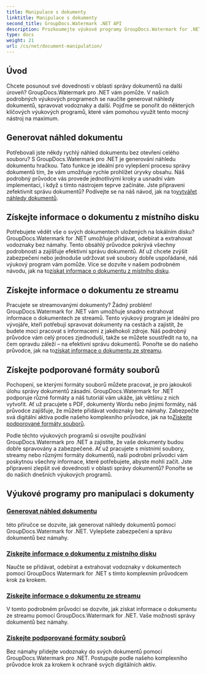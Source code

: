 ```yaml
---
title: Manipulace s dokumenty
linktitle: Manipulace s dokumenty
second_title: GroupDocs.Watermark .NET API
description: Prozkoumejte výukové programy GroupDocs.Watermark for .NET o generování náhledů dokumentů a správě vodoznaků. Vylepšete zabezpečení a správu dokumentů.
type: docs
weight: 21
url: /cs/net/document-manipulation/
---
```

## Úvod

Chcete posunout své dovednosti v oblasti správy dokumentů na další úroveň? GroupDocs.Watermark pro .NET vám pomůže. V našich podrobných výukových programech se naučíte generovat náhledy dokumentů, spravovat vodoznaky a další. Pojďme se ponořit do některých klíčových výukových programů, které vám pomohou využít tento mocný nástroj na maximum.


## Generovat náhled dokumentu
 Potřebovali jste někdy rychlý náhled dokumentu bez otevření celého souboru? S GroupDocs.Watermark pro .NET je generování náhledu dokumentu hračkou. Tato funkce je ideální pro vylepšení procesu správy dokumentů tím, že vám umožňuje rychle prohlížet úryvky obsahu. Náš podrobný průvodce vás provede jednotlivými kroky a usnadní vám implementaci, i když s tímto nástrojem teprve začínáte. Jste připraveni zefektivnit správu dokumentů? Podívejte se na náš návod, jak na to[vytvářet náhledy dokumentů](./generate-document-preview/).

## Získejte informace o dokumentu z místního disku
Potřebujete vědět vše o svých dokumentech uložených na lokálním disku? GroupDocs.Watermark for .NET umožňuje přidávat, odebírat a extrahovat vodoznaky bez námahy. Tento obsáhlý průvodce pokrývá všechny podrobnosti a zajišťuje efektivní správu dokumentů. Ať už chcete zvýšit zabezpečení nebo jednoduše udržovat své soubory dobře uspořádané, náš výukový program vám pomůže. Více se dozvíte v našem podrobném návodu, jak na to[získat informace o dokumentu z místního disku](./get-document-info-local-disk/).

## Získejte informace o dokumentu ze streamu
 Pracujete se streamovanými dokumenty? Žádný problém! GroupDocs.Watermark for .NET vám umožňuje snadno extrahovat informace o dokumentech ze streamů. Tento výukový program je ideální pro vývojáře, kteří potřebují spravovat dokumenty na cestách a zajistit, že budete moci pracovat s informacemi z jakéhokoli zdroje. Náš podrobný průvodce vám celý proces zjednoduší, takže se můžete soustředit na to, na čem opravdu záleží – na efektivní správu dokumentů. Ponořte se do našeho průvodce, jak na to[získat informace o dokumentu ze streamu](./get-document-info-stream/).

## Získejte podporované formáty souborů
 Pochopení, se kterými formáty souborů můžete pracovat, je pro jakoukoli úlohu správy dokumentů zásadní. GroupDocs.Watermark for .NET podporuje různé formáty a náš tutoriál vám ukáže, jak většinu z nich vytvořit. Ať už pracujete s PDF, dokumenty Wordu nebo jinými formáty, náš průvodce zajišťuje, že můžete přidávat vodoznaky bez námahy. Zabezpečte svá digitální aktiva podle našeho komplexního průvodce, jak na to[Získejte podporované formáty souborů](./get-supported-file-formats/).

Podle těchto výukových programů si osvojíte používání GroupDocs.Watermark pro .NET a zajistíte, že vaše dokumenty budou dobře spravovány a zabezpečené. Ať už pracujete s místními soubory, streamy nebo různými formáty dokumentů, naši podrobní průvodci vám poskytnou všechny informace, které potřebujete, abyste mohli začít. Jste připraveni zlepšit své dovednosti v oblasti správy dokumentů? Ponořte se do našich dnešních výukových programů.
## Výukové programy pro manipulaci s dokumenty
### [Generovat náhled dokumentu](./generate-document-preview/)
této příručce se dozvíte, jak generovat náhledy dokumentů pomocí GroupDocs.Watermark for .NET. Vylepšete zabezpečení a správu dokumentů bez námahy.
### [Získejte informace o dokumentu z místního disku](./get-document-info-local-disk/)
Naučte se přidávat, odebírat a extrahovat vodoznaky v dokumentech pomocí GroupDocs Watermark for .NET s tímto komplexním průvodcem krok za krokem.
### [Získejte informace o dokumentu ze streamu](./get-document-info-stream/)
V tomto podrobném průvodci se dozvíte, jak získat informace o dokumentu ze streamu pomocí GroupDocs.Watermark for .NET. Vaše možnosti správy dokumentů bez námahy.
### [Získejte podporované formáty souborů](./get-supported-file-formats/)
Bez námahy přidejte vodoznaky do svých dokumentů pomocí GroupDocs.Watermark pro .NET. Postupujte podle našeho komplexního průvodce krok za krokem k ochraně svých digitálních aktiv.